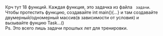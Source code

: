 Крч тут 18 функций. Каждая функция, это задачка из файла ``` задачи```. <br>Чтобы протестить функцию, создавайте int main(){...} и там создавайте двумерный/одномерный массив(в зависимости от условия) и вызывайте фунцию Task...()<br>
Ps. Это всего лишь задачи прошлых лет для тренировки.
